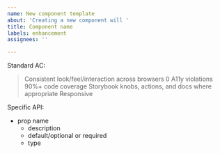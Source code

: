 ```yaml
---
name: New component template
about: 'Creating a new component will '
title: Component name
labels: enhancement
assignees: ''

---
```


Standard AC:

>Consistent look/feel/interaction across browsers
>0 A11y violations
>90%+ code coverage
>Storybook knobs, actions, and docs where appropriate
>Responsive

Specific API:
* prop name
  * description
  * default/optional or required
  * type
